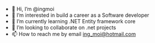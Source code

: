 - 👋 Hi, I’m @ingmoi
- 👀 I’m interested in build a career as a Software developer
- 🌱 I’m currently learning .NET Entity framework core
- 💞️ I’m looking to collaborate on .net projects
- 📫 How to reach me by email ing_moi@hotmail.com

<!---
ingmoi/ingmoi is a ✨ special ✨ repository because its `README.md` (this file) appears on your GitHub profile.
You can click the Preview link to take a look at your changes.
--->
